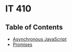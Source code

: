 # IT 410

## Table of Contents

 - [Asynchronous JavaScript](/asynchronous-javascript.html)
 - [Promises](/promises.html)